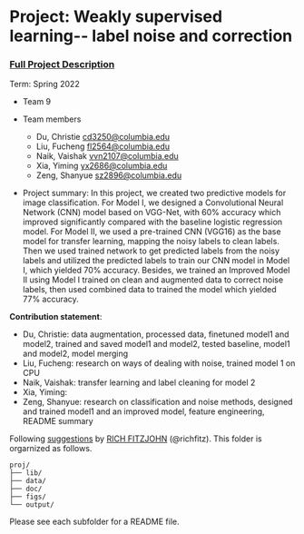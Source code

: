 # Project: Weakly supervised learning-- label noise and correction


### [Full Project Description](doc/project3_desc.md)

Term: Spring 2022

+ Team 9
+ Team members
	+ Du, Christie cd3250@columbia.edu 
	+ Liu, Fucheng fl2564@columbia.edu
	+ Naik, Vaishak vvn2107@columbia.edu
	+ Xia, Yiming yx2686@columbia.edu
	+ Zeng, Shanyue sz2896@columbia.edu

+ Project summary: 
In this project, we created two predictive models for image classification. For Model I, we designed a Convolutional Neural Network (CNN) model based on VGG-Net, with 60% accuracy which improved significantly compared with the baseline logistic regression model. For Model II, we used a pre-trained CNN (VGG16) as the base model for transfer learning, mapping the noisy labels to clean labels. Then we used trained network to get predicted labels from the noisy labels and utilized the predicted labels to train our CNN model in Model I, which yielded 70% accuracy. Besides, we trained an Improved Model II using Model I trained on clean and augmented data to correct noise labels, then used combined data to trained the model which yielded 77% accuracy.
	
**Contribution statement**: 
+ Du, Christie: data augmentation, processed data, finetuned model1 and model2, trained and saved model1 and model2, tested baseline, model1 and model2, model merging
+ Liu, Fucheng: research on ways of dealing with noise, trained model 1 on CPU
+ Naik, Vaishak: transfer learning and label cleaning for model 2
+ Xia, Yiming:
+ Zeng, Shanyue: research on classification and noise methods, designed and trained model1 and an improved model, feature engineering, README summary

Following [suggestions](http://nicercode.github.io/blog/2013-04-05-projects/) by [RICH FITZJOHN](http://nicercode.github.io/about/#Team) (@richfitz). This folder is orgarnized as follows.

```
proj/
├── lib/
├── data/
├── doc/
├── figs/
└── output/
```

Please see each subfolder for a README file.
